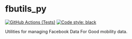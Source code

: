 # fbutils_py
[![GitHub Actions (Tests)](https://github.com/hamishgibbs/fbutils_py/workflows/Tests/badge.svg)](https://github.com/hamishgibbs/fbutils_py)
[![Code style: black](https://img.shields.io/badge/code%20style-black-000000.svg)](https://github.com/psf/black)

Utilities for managing Facebook Data For Good mobility data.

